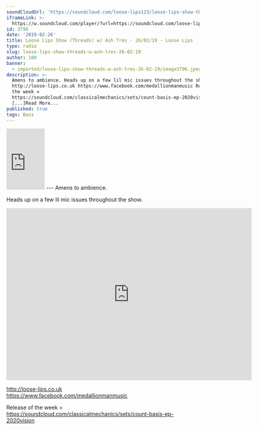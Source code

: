 ```yaml
---
soundCloudUrl: 'https://soundcloud.com/loose-lips123/loose-lips-show-threads-w-ash-tres-260219'
iframeLink: >-
  https://w.soundcloud.com/player/?url=https://soundcloud.com/loose-lips123/loose-lips-show-threads-w-ash-tres-260219&color=00aabb&auto_play=false&hide_related=false&show_comments=true&show_user=true&show_reposts=false
id: 3796
date: '2019-02-26'
title: Loose Lips Show (Threads) w/ Ash Trés - 26/02/19 - Loose Lips
type: radio
slug: loose-lips-show-threads-w-ash-tres-26-02-19
author: 100
banner:
  - imported/loose-lips-show-threads-w-ash-tres-26-02-19/image3796.jpeg
description: >-
  Amens to ambience. Heads up on a few lil mic issues throughout the show.
  http://loose-lips.co.uk https://www.facebook.com/medallionmanmusic Release of
  the week =
  https://soundcloud.com/classicalmechanics/sets/count-basis-ep-2020vision
  [...]Read More...
published: true
tags: Bass
---
```

<iframe id="sc-widget" title="title" width="100" height="160" scrolling="no" frameborder="yes" allow="autoplay" src="https://w.soundcloud.com/player/?url=https://soundcloud.com/loose-lips123/loose-lips-show-threads-w-ash-tres-260219&amp;color=00aabb&amp;auto_play=false&amp;hide_related=false&amp;show_comments=true&amp;show_user=true&amp;show_reposts=false"></iframe>
---
Amens to ambience.

Heads up on a few lil mic issues throughout the show.

<iframe loading="lazy" title="Ash Très" width="640" height="450" scrolling="no" frameborder="no" src="https://w.soundcloud.com/player/?visual=true&amp;url=https%3A%2F%2Fapi.soundcloud.com%2Fusers%2F60001035&amp;show_artwork=true&amp;maxwidth=640&amp;maxheight=960&amp;dnt=1"></iframe>

http://loose-lips.co.uk  
https://www.facebook.com/medallionmanmusic

Release of the week = https://soundcloud.com/classicalmechanics/sets/count-basis-ep-2020vision
